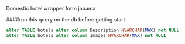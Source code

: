 Domestic hotel wrapper form jabama

####run this query on the db before getting start
```.sql
alter TABLE hotels alter column Description NVARCHAR(MAX) not NULL
alter TABLE hotels alter column Images NVARCHAR(MAX) not NULL
``` 